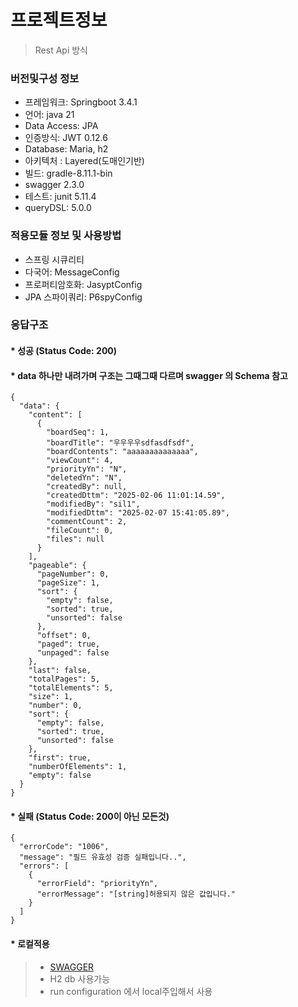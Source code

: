 # 프로젝트정보
 > Rest Api 방식
### 버전및구성 정보

* 프레임워크: Springboot 3.4.1
* 언어: java 21
* Data Access: JPA
* 인증방식: JWT 0.12.6
* Database: Maria, h2
* 아키텍처 : Layered(도매인기반)
* 빌드: gradle-8.11.1-bin
* swagger 2.3.0
* 테스트: junit 5.11.4
* queryDSL: 5.0.0

### 적용모듈 정보 및 사용방법
* 스프링 시큐리티
* 다국어: MessageConfig
* 프로퍼티암호화: JasyptConfig
* JPA 스파이쿼리: P6spyConfig


### 응답구조
#### * 성공 (Status Code: 200)
#### * data 하나만 내려가며 구조는 그때그때 다르며 swagger 의 Schema 참고
````
{
  "data": {
    "content": [
      {
        "boardSeq": 1,
        "boardTitle": "우우우우sdfasdfsdf",
        "boardContents": "aaaaaaaaaaaaaa",
        "viewCount": 4,
        "priorityYn": "N",
        "deletedYn": "N",
        "createdBy": null,
        "createdDttm": "2025-02-06 11:01:14.59",
        "modifiedBy": "sil1",
        "modifiedDttm": "2025-02-07 15:41:05.89",
        "commentCount": 2,
        "fileCount": 0,
        "files": null
      }
    ],
    "pageable": {
      "pageNumber": 0,
      "pageSize": 1,
      "sort": {
        "empty": false,
        "sorted": true,
        "unsorted": false
      },
      "offset": 0,
      "paged": true,
      "unpaged": false
    },
    "last": false,
    "totalPages": 5,
    "totalElements": 5,
    "size": 1,
    "number": 0,
    "sort": {
      "empty": false,
      "sorted": true,
      "unsorted": false
    },
    "first": true,
    "numberOfElements": 1,
    "empty": false
  }
}
````
#### * 실패 (Status Code: 200이 아닌 모든것)

````
{
  "errorCode": "1006",
  "message": "필드 유효성 검증 실패입니다..",
  "errors": [
    {
      "errorField": "priorityYn",
      "errorMessage": "[string]허용되지 않은 값입니다."
    }
  ]
}
````

#### * 로컬적용
> * [SWAGGER](http://localhost:8080/swagger-ui/index.html)
> * H2 db 사용가능
> * run configuration 에서 local주입해서 사용